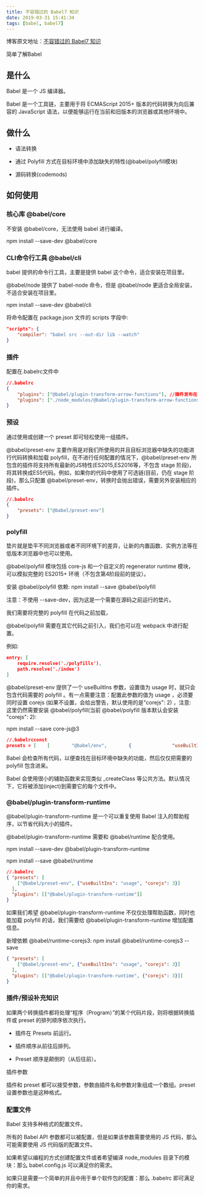 ```yaml
---
title: 不容错过的 Babel7 知识
date: 2019-03-31 15:41:34
tags: [babel, babel7]
---
```


博客原文地址：[不容错过的 Babel7 知识](https://juejin.im/post/5ddff3abe51d4502d56bd143)

简单了解Babel

## 是什么

Babel 是一个 JS 编译器。

Babel 是一个工具链，主要用于将 ECMAScript 2015+ 版本的代码转换为向后兼容的 JavaScript 语法，以便能够运行在当前和旧版本的浏览器或其他环境中。

## 做什么

- 语法转换

- 通过 Polyfill 方式在目标环境中添加缺失的特性(@babel/polyfill模块)

- 源码转换(codemods)

## 如何使用

### 核心库 @babel/core

不安装 @babel/core，无法使用 babel 进行编译。

npm install --save-dev @babel/core

### CLI命令行工具 @babel/cli

babel 提供的命令行工具，主要是提供 babel 这个命令，适合安装在项目里。

@babel/node 提供了 babel-node 命令，但是 @babel/node 更适合全局安装，不适合安装在项目里。

npm install --save-dev @babel/cli

将命令配置在 package.json 文件的 scripts 字段中:

```json
"scripts": {
    "compiler": "babel src --out-dir lib --watch"
}
```

### 插件

配置在.babelrc文件中

```json
//.babelrc
{
    "plugins": ["@babel/plugin-transform-arrow-functions"], //插件发布在 npm 上，可以直接填写插件的名称，
    "plugins": ["./node_modules/@babel/plugin-transform-arrow-functions"], //也可以指定插件的相对/绝对路径
}
```

### 预设

通过使用或创建一个 preset 即可轻松使用一组插件。

@babel/preset-env 主要作用是对我们所使用的并且目标浏览器中缺失的功能进行代码转换和加载 polyfill，在不进行任何配置的情况下，@babel/preset-env 所包含的插件将支持所有最新的JS特性(ES2015,ES2016等，不包含 stage 阶段)，将其转换成ES5代码。例如，如果你的代码中使用了可选链(目前，仍在 stage 阶段)，那么只配置 @babel/preset-env，转换时会抛出错误，需要另外安装相应的插件。

```json
//.babelrc
{
    "presets": ["@babel/preset-env"]
}
```

### polyfill

垫片就是垫平不同浏览器或者不同环境下的差异，让新的内置函数、实例方法等在低版本浏览器中也可以使用。

@babel/polyfill 模块包括 core-js 和一个自定义的 regenerator runtime 模块，可以模拟完整的 ES2015+ 环境（不包含第4阶段前的提议）。

安装 @babel/polyfill 依赖: npm install --save @babel/polyfill

注意：不使用 --save-dev，因为这是一个需要在源码之前运行的垫片。

我们需要将完整的 polyfill 在代码之前加载，

@babel/polyfill 需要在其它代码之前引入，我们也可以在 webpack 中进行配置。

例如:

```json
entry: [
    require.resolve('./polyfills'),
    path.resolve('./index')
]
```

@babel/preset-env 提供了一个 useBuiltIns 参数，设置值为 usage 时，就只会包含代码需要的 polyfill 。有一点需要注意：配置此参数的值为 usage ，必须要同时设置 corejs (如果不设置，会给出警告，默认使用的是"corejs": 2) ，注意: 这里仍然需要安装 @babel/polyfill(当前 @babel/polyfill 版本默认会安装 "corejs": 2):

npm install --save core-js@3

```json
//.babelrcconst 
presets = [    [        "@babel/env",        {               "useBuiltIns": "usage",            "corejs": 3        }    ]]
```

Babel 会检查所有代码，以便查找在目标环境中缺失的功能，然后仅仅把需要的 polyfill 包含进来。

Babel 会使用很小的辅助函数来实现类似 _createClass 等公共方法。默认情况下，它将被添加(inject)到需要它的每个文件中。

### @babel/plugin-transform-runtime

@babel/plugin-transform-runtime 是一个可以重复使用 Babel 注入的帮助程序，以节省代码大小的插件。

@babel/plugin-transform-runtime 需要和 @babel/runtime 配合使用。

npm install --save-dev @babel/plugin-transform-runtime

npm install --save @babel/runtime

```json
//.babelrc
{ "presets": [
    ["@babel/preset-env", {"useBuiltIns": "usage", "corejs": 3}]
  ],
  "plugins": [["@babel/plugin-transform-runtime"]]
}
```

如果我们希望 @babel/plugin-transform-runtime 不仅仅处理帮助函数，同时也能加载 polyfill 的话，我们需要给 @babel/plugin-transform-runtime 增加配置信息。

新增依赖 @babel/runtime-corejs3: npm install @babel/runtime-corejs3 --save

```json
{ "presets": [
    ["@babel/preset-env", {"useBuiltIns": "usage", "corejs": 3}]
  ],
  "plugins": [["@babel/plugin-transform-runtime", {"corejs": 3}]]
}
```

### 插件/预设补充知识

如果两个转换插件都将处理“程序（Program）”的某个代码片段，则将根据转换插件或 preset 的排列顺序依次执行。

- 插件在 Presets 前运行。

- 插件顺序从前往后排列。

- Preset 顺序是颠倒的（从后往前）。

插件参数

插件和 preset 都可以接受参数，参数由插件名和参数对象组成一个数组。preset 设置参数也是这种格式。

### 配置文件

Babel 支持多种格式的配置文件。

所有的 Babel API 参数都可以被配置，但是如果该参数需要使用的 JS 代码，那么可能需要使用 JS 代码版的配置文件。

如果希望以编程的方式创建配置文件或者希望编译 node_modules 目录下的模块：那么 babel.config.js 可以满足你的需求。

如果只是需要一个简单的并且中用于单个软件包的配置：那么 .babelrc 即可满足你的需求。
